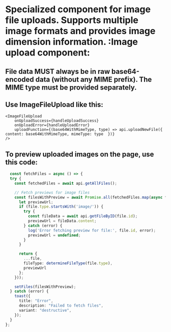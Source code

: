 # Specialized component for image file uploads. Supports multiple image formats and provides image dimension information. :Image upload component:

## File data MUST always be in raw base64-encoded data (without any MIME prefix). The MIME type must be provided separately.

## Use ImageFileUpload like this:
```tsx
<ImageFileUpload
    onUploadSuccess={handleUploadSuccess}
    onUploadError={handleUploadError}
    uploadFunction={(base64WithMimeType, type) => api.uploadNewFile({ content: base64WithMimeType, mimeType: type  })}
/>
```

## To preview uploaded images on the page, use this code:
```typescript
  const fetchFiles = async () => {
  try {
    const fetchedFiles = await api.getAllFiles();

    // Fetch previews for image files
    const filesWithPreview = await Promise.all(fetchedFiles.map(async file => {
      let previewUrl;
      if (file.type.startsWith('image/')) {
        try {
          const fileData = await api.getFileByID(file.id);
          previewUrl = fileData.content;
        } catch (error) {
          log('Error fetching preview for file:', file.id, error);
          previewUrl = undefined;
        }
      }

      return {
        ...file,
        fileType: determineFileType(file.type),
        previewUrl
      };
    }));

    setFiles(filesWithPreview);
  } catch (error) {
    toast({
      title: "Error",
      description: "Failed to fetch files",
      variant: "destructive",
    });
  }
};
```
